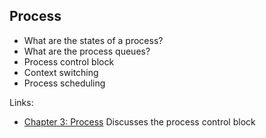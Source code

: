 


## Process

- What are the states of a process?
- What are the process queues?
- Process control block
- Context switching
- Process scheduling 


Links:
- [Chapter 3: Process](http://www.cs.fsu.edu/~zwang/files/cop4610/Fall2016/chapter3.pdf) Discusses the process control block